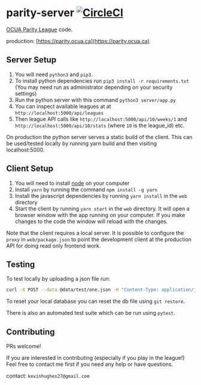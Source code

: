 parity-server [![CircleCI](https://circleci.com/gh/kevinhughes27/parity-server/tree/master.svg?style=svg)](https://circleci.com/gh/kevinhughes27/parity-server/tree/master)
=============

[OCUA Parity League](http://www.ocua.ca/Parity-League) code.

production: [https://parity.ocua.ca](https://parity.ocua.ca)


Server Setup
------------

1. You will need `python3` and `pip3`.
2. To install python dependencies run `pip3 install -r requirements.txt` (You may need run as administrator depending on your security settings)
3. Run the python server with this command `python3 server/app.py`
4. You can inspect available leagues at at `http://localhost:5000/api/leagues`
5. Then league API calls like `http://localhost:5000/api/10/weeks/1` and `http://localhost:5000/api/10/stats` (where `10` is the league_id) etc.

On production the python server serves a static build of the client. This can be used/tested locally by running yarn build and then visiting localhost:5000.


Client Setup
------------

1. You will need to install [node](https://nodejs.org/en/) on your computer
2. Install `yarn` by running the command `npm install -g yarn`
3. Install the javascript dependencies by running `yarn install` in the `web` directory
4. Start the client by running `yarn start` in the `web` directory. It will open a browser window with the app running on your computer. If you make changes to the code the window will reload with the changes.

Note that the client requires a local server. It is possible to configure the `proxy` in `web/package.json` to point the development client at the production API for doing read only frontend work.


Testing
-------

To test locally by uploading a json file run:

```sh
curl -X POST --data @data/test/one.json -H "Content-Type: application/json" http://localhost:5000/submit_game
```

To reset your local database you can reset the db file using `git restore`.

There is also an automated test suite which can be run using `pytest`.


Contributing
------------

PRs welcome!

If you are interested in contributing (especially if you play in the league!) Feel free to contact me first if you need any help or have questions.

contact: `kevinhughes27@gmail.com`
